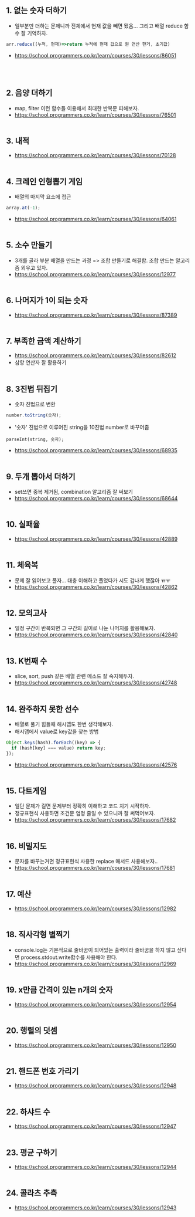 ## 1. 없는 숫자 더하기

- 일부분만 더하는 문제니까 전체에서 현재 값을 빼면 됐음... 그리고 배열 reduce 함수 잘 기억하자.

```javascript
arr.reduce((누적, 현재)=>return 누적에 현재 값으로 뭔 연산 한거, 초기값)
```

- https://school.programmers.co.kr/learn/courses/30/lessons/86051

<br/><br/>

## 2. 음양 더하기

- map, filter 이런 함수들 이용해서 최대한 반복문 피해보자.
- https://school.programmers.co.kr/learn/courses/30/lessons/76501
  <br/><br/>

## 3. 내적

- https://school.programmers.co.kr/learn/courses/30/lessons/70128
  <br/><br/>

## 4. 크레인 인형뽑기 게임

- 배열의 마지막 요소에 접근

```javascript
array.at(-1);
```

- https://school.programmers.co.kr/learn/courses/30/lessons/64061
  <br/><br/>

## 5. 소수 만들기

- 3개를 골라 부분 배열을 만드는 과정 => 조합 만들기로 해결함. 조합 만드는 알고리즘 외우고 있자.
- https://school.programmers.co.kr/learn/courses/30/lessons/12977
  <br/><br/>

## 6. 나머지가 1이 되는 숫자

- https://school.programmers.co.kr/learn/courses/30/lessons/87389
  <br/><br/>

## 7. 부족한 금액 계산하기

- https://school.programmers.co.kr/learn/courses/30/lessons/82612
- 삼항 연산자 잘 활용하기
  <br/><br/>

## 8. 3진법 뒤집기

- 숫자 진법으로 변환

```javascript
number.toString(숫자);
```

- '숫자' 진법으로 이루어진 string을 10진법 number로 바꾸어줌

```jsavascript
parseInt(string, 숫자);
```

- https://school.programmers.co.kr/learn/courses/30/lessons/68935
  <br/><br/>

## 9. 두개 뽑아서 더하기

- set쓰면 중복 제거됨, combination 알고리즘 잘 써보기
- https://school.programmers.co.kr/learn/courses/30/lessons/68644
  <br/><br/>

## 10. 실패율

- https://school.programmers.co.kr/learn/courses/30/lessons/42889
  <br/><br/>

## 11. 체육복

- 문제 잘 읽어보고 풀자... 대충 이해하고 풀었다가 시도 겁나게 했잖아 ㅠㅠ
- https://school.programmers.co.kr/learn/courses/30/lessons/42862
  <br/><br/>

## 12. 모의고사

- 일정 구간이 반복되면 그 구간의 길이로 나눈 나머지를 활용해보자.
- https://school.programmers.co.kr/learn/courses/30/lessons/42840
  <br/><br/>

## 13. K번째 수

- slice, sort, push 같은 배열 관련 메소드 잘 숙지해두자.
- https://school.programmers.co.kr/learn/courses/30/lessons/42748
  <br/><br/>

## 14. 완주하지 못한 선수

- 배열로 풀기 힘들때 해시맵도 한번 생각해보자.
- 해시맵에서 value로 key값을 찾는 방법

```javascript
Object.keys(hash).forEach((key) => {
  if (hash[key] === value) return key;
});
```

- https://school.programmers.co.kr/learn/courses/30/lessons/42576
  <br/><br/>

## 15. 다트게임

- 일단 문제가 길면 문제부터 정확히 이해하고 코드 치기 시작하자.
- 정규표현식 사용하면 조건문 엄청 줄일 수 있으니까 잘 써먹어보자.
- https://school.programmers.co.kr/learn/courses/30/lessons/17682
  <br/><br/>

## 16. 비밀지도

- 문자를 바꾸는거면 정규표현식 사용한 replace 매서드 사용해보자..
- https://school.programmers.co.kr/learn/courses/30/lessons/17681
  <br/><br/>

## 17. 예산

- https://school.programmers.co.kr/learn/courses/30/lessons/12982
  <br/><br/>

## 18. 직사각형 별찍기

- console.log는 기본적으로 줄바꿈이 되어있는 출력이라 줄바꿈을 하지 않고 싶다면 process.stdout.write함수를 사용해야 한다.
- https://school.programmers.co.kr/learn/courses/30/lessons/12969
  <br/><br/>

## 19. x만큼 간격이 있는 n개의 숫자

- https://school.programmers.co.kr/learn/courses/30/lessons/12954
  <br/><br/>

## 20. 행렬의 덧셈

- https://school.programmers.co.kr/learn/courses/30/lessons/12950
  <br/><br/>

## 21. 핸드폰 번호 가리기

- https://school.programmers.co.kr/learn/courses/30/lessons/12948
  <br/><br/>

## 22. 하샤드 수

- https://school.programmers.co.kr/learn/courses/30/lessons/12947
  <br/><br/>

## 23. 평균 구하기

- https://school.programmers.co.kr/learn/courses/30/lessons/12944
  <br/><br/>

## 24. 콜라츠 추측

- https://school.programmers.co.kr/learn/courses/30/lessons/12943
  <br/><br/>
